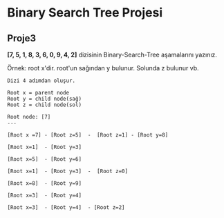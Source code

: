 # Binary Search Tree Projesi
## Proje3
**[7, 5, 1, 8, 3, 6, 0, 9, 4, 2]** dizisinin Binary-Search-Tree aşamalarını yazınız.

Örnek: root x'dir. root'un sağından y bulunur. Solunda z bulunur vb.

```
Dizi 4 adımdan oluşur.

Root x = parent node 
Root y = child node(sağ)
Root z = child node(sol)

Root node: [7] 
---

[Root x =7] - [Root z=5]  -  [Root z=1] - [Root y=8]

[Root x=1]  - [Root y=3]

[Root x=5]  - [Root y=6]

[Root x=1]  - [Root y=3]  -  [Root z=0]

[Root x=8]  - [Root y=9]

[Root x=3]  - [Root y=4]

[Root x=3]  - [Root y=4]  - [Root z=2]
 
 ```
 


